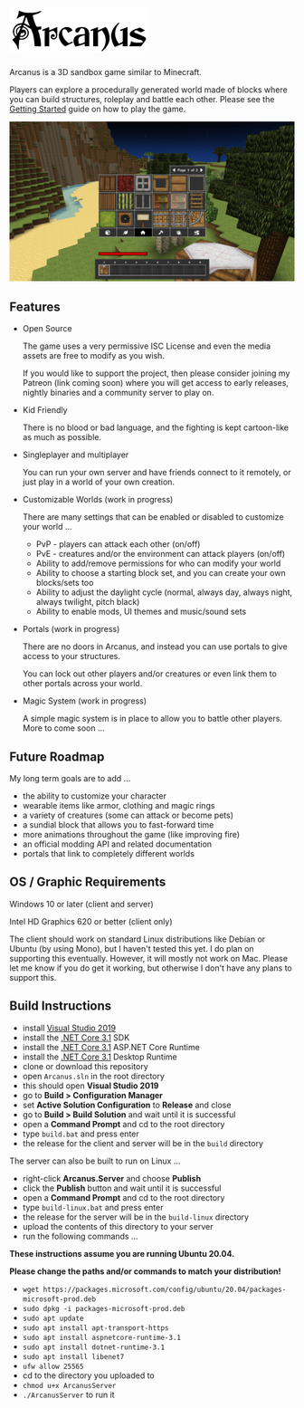![Arcanus](https://raw.githubusercontent.com/World-of-Arcanus/Arcanus-Game/main/data/local/gui/logo-small.png)
============

Arcanus is a 3D sandbox game similar to Minecraft.

Players can explore a procedurally generated world made of blocks where you can build structures, roleplay and battle each other. Please see the [Getting Started](https://github.com/World-of-Arcanus/Arcanus-Game/wiki#getting-started) guide on how to play the game.

![Screenshot](https://raw.githubusercontent.com/World-of-Arcanus/Arcanus-Game/main/docs/images/screenshot.png)

Features
--------

- Open Source

     The game uses a very permissive ISC License and even the media assets are free to modify as you wish.
     
     If you would like to support the project, then please consider joining my Patreon (link coming soon) where you will get access to early releases, nightly binaries and a community server to play on.

- Kid Friendly

     There is no blood or bad language, and the fighting is kept cartoon-like as much as possible.

- Singleplayer and multiplayer

     You can run your own server and have friends connect to it remotely, or just play in a world of your own creation. 

- Customizable Worlds (work in progress)

     There are many settings that can be enabled or disabled to customize your world ...

     - PvP - players can attack each other (on/off)
     - PvE - creatures and/or the environment can attack players (on/off)
     - Ability to add/remove permissions for who can modify your world
     - Ability to choose a starting block set, and you can create your own blocks/sets too
     - Ability to adjust the daylight cycle (normal, always day, always night, always twilight, pitch black)
     - Ability to enable mods, UI themes and music/sound sets

- Portals (work in progress)

     There are no doors in Arcanus, and instead you can use portals to give access to your structures.
     
     You can lock out other players and/or creatures or even link them to other portals across your world.

- Magic System (work in progress)

     A simple magic system is in place to allow you to battle other players. More to come soon ...

Future Roadmap
--------------

My long term goals are to add ...

- the ability to customize your character
- wearable items like armor, clothing and magic rings
- a variety of creatures (some can attack or become pets)
- a sundial block that allows you to fast-forward time
- more animations throughout the game (like improving fire)
- an official modding API and related documentation
- portals that link to completely different worlds

OS / Graphic Requirements
-------------------------

Windows 10 or later (client and server)

Intel HD Graphics 620 or better (client only)

The client should work on standard Linux distributions like Debian or Ubuntu (by using Mono), but I haven't tested this yet. I do plan on supporting this eventually. However, it will mostly not work on Mac. Please let me know if you do get it working, but otherwise I don't have any plans to support this.

Build Instructions
-------------------------

- install [Visual Studio 2019](https://visualstudio.microsoft.com/vs/older-downloads/#visual-studio-2019-and-other-products)
- install the [.NET Core 3.1](https://dotnet.microsoft.com/en-us/download/dotnet/3.1) SDK
- install the [.NET Core 3.1](https://dotnet.microsoft.com/en-us/download/dotnet/3.1) ASP.NET Core Runtime
- install the [.NET Core 3.1](https://dotnet.microsoft.com/en-us/download/dotnet/3.1) Desktop Runtime
- clone or download this repository
- open `Arcanus.sln` in the root directory
- this should open **Visual Studio 2019**
- go to **Build > Configuration Manager**
- set **Active Solution Configuration** to **Release** and close
- go to **Build > Build Solution** and wait until it is successful
- open a **Command Prompt** and cd to the root directory
- type `build.bat` and press enter
- the release for the client and server will be in the `build` directory

The server can also be built to run on Linux ...

- right-click **Arcanus.Server** and choose **Publish**
- click the **Publish** button and wait until it is successful
- open a **Command Prompt** and cd to the root directory
- type `build-linux.bat` and press enter
- the release for the server will be in the `build-linux` directory
- upload the contents of this directory to your server
- run the following commands ...

**These instructions assume you are running Ubuntu 20.04.**

**Please change the paths and/or commands to match your distribution!**

- `wget https://packages.microsoft.com/config/ubuntu/20.04/packages-microsoft-prod.deb`
- `sudo dpkg -i packages-microsoft-prod.deb`
- `sudo apt update`
- `sudo apt install apt-transport-https`
- `sudo apt install aspnetcore-runtime-3.1`
- `sudo apt install dotnet-runtime-3.1`
- `sudo apt install libenet7`
- `ufw allow 25565`
- cd to the directory you uploaded to
- `chmod u+x ArcanusServer`
- `./ArcanusServer` to run it

